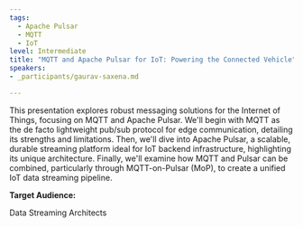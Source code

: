 ```yaml
---
tags:
  - Apache Pulsar
  - MQTT
  - IoT
level: Intermediate
title: "MQTT and Apache Pulsar for IoT: Powering the Connected Vehicle"
speakers:
- _participants/gaurav-saxena.md

---
```

This presentation explores robust messaging solutions for the Internet of Things, focusing on MQTT and Apache Pulsar.  We'll begin with MQTT as the de facto lightweight pub/sub protocol for edge communication, detailing its strengths and limitations. Then, we'll dive into Apache Pulsar, a scalable, durable streaming platform ideal for IoT backend infrastructure, highlighting its unique architecture. Finally, we'll examine how MQTT and Pulsar can be combined, particularly through MQTT-on-Pulsar (MoP), to create a unified IoT data streaming pipeline.

**Target Audience:**

Data Streaming Architects
